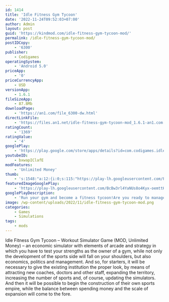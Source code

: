 ```yaml
---
id: 1414
title: 'Idle Fitness Gym Tycoon'
date: '2022-11-24T09:52:03+07:00'
author: Admin
layout: post
guid: 'https://kindmod.com/idle-fitness-gym-tycoon-mod/'
permalink: /idle-fitness-gym-tycoon-mod/
postIDCopy:
    - '6300'
publisher:
    - Codigames
operatingSystem:
    - 'Android 5.0'
priceApp:
    - '0'
priceCurrencyApp:
    - USD
versionApp:
    - 1.6.1
fileSizeApp:
    - 87.8Mb
downloadPage:
    - 'https://an1.com/file_6300-dw.html'
directLinkFile:
    - 'https://files.an1.net/idle-fitness-gym-tycoon-mod_1.6.1-an1.com.apk'
ratingCount:
    - '1369'
ratingValue:
    - '4'
googlePlay:
    - 'https://play.google.com/store/apps/details?id=com.codigames.idle.fitness.gym.tycoon'
youtubeID:
    - bxwapIClafE
modFeatures:
    - 'Unlimited Money'
thumb:
    - 's:1548:"a:12:{i:0;s:115:"https://play-lh.googleusercontent.com/PyT5zYdOTb9rJeHW9pSIcxKZv-yg29b93ZA8BjvSeaQB-hg0L7Ps_UJZzJCknyMuC7w=w526-h296";i:1;s:116:"https://play-lh.googleusercontent.com/ff11uIoX8vflPA00O3NmF_quQ_x4Yv7NaktX_ZwUwAFatgeozRPdLOjy7SJIotWay5BW=w526-h296";i:2;s:115:"https://play-lh.googleusercontent.com/yWLWKVj7I6l930vyG2kqOJDOHU6tR0z4qidLFGKralUJYQsbDA4t8XJs-6ee0zIFiZQ=w526-h296";i:3;s:115:"https://play-lh.googleusercontent.com/orxmhVZ7TOP0j2XqWxfmNVU3yhItcSEdf6Zf0Mr0wuxIRA1IULlfuy4RLRlonBYhbKA=w526-h296";i:4;s:115:"https://play-lh.googleusercontent.com/yCG0Ptfl-pG1YEVEyxPBQApcAdOLNh6TPnBzrMgjhJHh_xSPUYMOZcce-QwjvsEmvQQ=w526-h296";i:5;s:115:"https://play-lh.googleusercontent.com/X3xe61Cmi0SVFt2juS0GqliKzzO5rNGSwlcL-BYtIjbB10wFBaI5NrScr_YiNBN--eQ=w526-h296";i:6;s:115:"https://play-lh.googleusercontent.com/RGLhpjghgShLDXMUGRsnrG0fLLIpn-vIlVfXKAyvXFBrmNhN--oOtsDH8Xsy_ywwpVg=w526-h296";i:7;s:115:"https://play-lh.googleusercontent.com/bNH0vTiDE3lAxcIvQxdvIPbnUWN72WKdAjVp3IFiS42m2S2aq83_yYvubHqy2ImoFc0=w526-h296";i:8;s:115:"https://play-lh.googleusercontent.com/0KExbe4HJ3hhI8s1fwInOsMJaVLuamEoaimKGalhAupkzichnAcqUoHwuSsQOIl5uy8=w526-h296";i:9;s:116:"https://play-lh.googleusercontent.com/t1QnTtnWL-ax5vY7wMxy352O-lowriRN8YhOe_-7dMnYTJJpqvTjnVD6fBhr1wRkgOUQ=w526-h296";i:10;s:116:"https://play-lh.googleusercontent.com/8brGaO8RUUQlgBy4rqs_SyiXFktJBNRSh-ofiF2T0oURK8PPRFtZYwS0UD8S8ft5P2zg=w526-h296";i:11;s:115:"https://play-lh.googleusercontent.com/SoDKoKwssrMOQOF01_9B8nb-thq6c2BzEcT2OfhyyI-d2h9-934nbwX8_CIwWPFiPto=w526-h296";}";'
featuredImageGooglePlay:
    - 'https://play-lh.googleusercontent.com/BcBw3rl4YaNUs8o4Kyx-oemttKThp149kvFmGfoiGLIKrBuahESIonZ-LGk2Ekt5fw'
googlePlayDescription:
    - 'Run your gym and become a fitness tycoon!Are you ready to manage your gym empire?.Start in a modest place and work hard to make your business grow. Add new gym equipment and expand your premises to include more fitness activities.'
image: /wp-content/uploads/2022/11/idle-fitness-gym-tycoon-mod.png
categories:
    - Games
    - Simulations
tags:
    - mods
---
```


Idle Fitness Gym Tycoon – Workout Simulator Game (MOD, Unlimited Money) – an economic simulator with elements of arcade and strategy in which you have to test your strengths as the owner of a gym, while not only the development of the sports side will fall on your shoulders, but also economics, politics and management. And so, for starters, it will be necessary to give the existing institution the proper look, by means of attracting new coaches, doctors and other staff, expanding the territory, increasing the number of sports and, of course, updating the simulators. And then it will be possible to begin the construction of their own sports empire, while the balance between spending money and the scale of expansion will come to the fore.